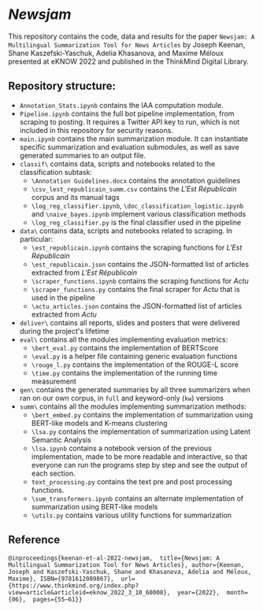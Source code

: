 # *Newsjam*

This repository contains the code, data and results for the paper `Newsjam: A Multilingual Summarization Tool for News Articles` by Joseph Keenan, Shane Kaszefski-Yaschuk, Adelia Khasanova, and Maxime Méloux presented at eKNOW 2022 and published in the ThinkMind Digital Library.

## Repository structure:
- `Annotation_Stats.ipynb` contains the IAA computation module.
- `Pipeline.ipynb` contains the full bot pipeline implementation, from scraping to posting. It requires a Twitter API key to run, which is not included in this repository for security reasons.
- `main.ipynb` contains the main summarization module. It can instantiate specific summarization and evaluation submodules, as well as save generated summaries to an output file.
- `classif\` contains data, scripts and notebooks related to the classification subtask:
  - `\Annotation Guidelines.docx` contains the annotation guidelines
  - `\csv_lest_republicain_summ.csv` contains the *L'Est Républicain* corpus and its manual tags
  - `\log_reg_classifier.ipynb`, `\doc_classification_logistic.ipynb` and `\naive_bayes.ipynb` implement various classification methods
  - `\log_reg_classifier.py` is the final classifier used in the pipeline
- `data\` contains data, scripts and notebooks related to scraping. In particular:
  - `\est_republicain.ipynb` contains the scraping functions for *L'Est Républicain*
  - `\est_republicain.json` contains the JSON-formatted list of articles extracted from *L'Est Républicain*
  - `\scraper_functions.ipynb` contains the scraping functions for *Actu*
  - `\scraper_functions.py` contains the final scraper for *Actu* that is used in the pipeline
  - `\actu_articles.json` contains the JSON-formatted list of articles extracted from *Actu*
- `deliver\` contains all reports, slides and posters that were delivered during the project's lifetime
- `eval\` contains all the modules implementing evaluation metrics:
  - `\bert_eval.py` contains the implementation of BERTScore
  - `\eval.py` is a helper file containing generic evaluation functions
  - `\rouge_l.py` contains the implementation of the ROUGE-L score
  - `\time.py` contains the implementation of the running time measurement
- `gen\` contains the generated summaries by all three summarizers when ran on our own corpus, in `full` and keyword-only (`kw`) versions
- `summ\` contains all the modules implementing summarization methods:
  - `\bert_embed.py` contains the implementation of summarization using BERT-like models and K-means clustering
  - `\lsa.py` contains the implementation of summarization using Latent Semantic Analysis
  - `\lsa.ipynb` contains a notebook version of the previous implementation, made to be more readable and interactive, so that everyone can run the programs step by step and see the output of each section.
  - `text_processing.py` contains the text pre and post processing functions.
  - `\sum_transformers.ipynb` contains an alternate implementation of summarization using BERT-like models
  - `\utils.py` contains various utility functions for summarization
  
 ## Reference
`@inproceedings{keenan-et-al-2022-newsjam, 
title={Newsjam: A Multilingual Summarization Tool for News Articles},
author={Keenan, Joseph and Kaszefski-Yaschuk, Shane and Khasanova, Adelia and Méloux, Maxime},
ISBN={9781612089867}, 
url={https://www.thinkmind.org/index.php?view=article&articleid=eknow_2022_3_10_60008}, 
year={2022}, 
month={06}, 
pages={55–61}}`
